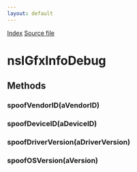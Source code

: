 ```yaml
---
layout: default
---
```

<div id='links'><a href="../index.html">Index</a>
<a href="http://dxr.mozilla.org/mozilla-central/source/widget/nsIGfxInfoDebug.idl">Source file</a>
</div>

# nsIGfxInfoDebug #

## Methods ##

### spoofVendorID(aVendorID) ###

### spoofDeviceID(aDeviceID) ###

### spoofDriverVersion(aDriverVersion) ###

### spoofOSVersion(aVersion) ###
